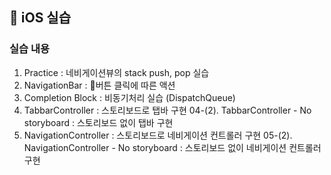 ##  📱 iOS 실습 
### 실습 내용 
01. Practice
   : 네비게이션뷰의 stack push, pop 실습
02. NavigationBar
   : 버튼 클릭에 따른 액션
03. Completion Block
   : 비동기처리 실습 (DispatchQueue)
04. TabbarController
   : 스토리보드로 탭바 구현
04-(2). TabbarController - No storyboard
   : 스토리보드 없이 탭바 구현
05. NavigationController
   : 스토리보드로 네비게이션 컨트롤러 구현
05-(2). NavigationController - No storyboard
   : 스토리보드 없이 네비게이션 컨트롤러 구현
